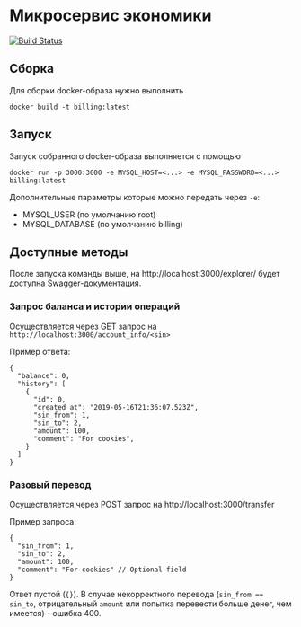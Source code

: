 # Микросервис экономики

[![Build Status](https://travis-ci.org/sr-2020/billing.svg?branch=master)](https://travis-ci.org/sr-2020/billing)

## Сборка

Для сборки docker-образа нужно выполнить

```
docker build -t billing:latest
```

## Запуск

Запуск собранного docker-образа выполняется с помощью

```
docker run -p 3000:3000 -e MYSQL_HOST=<...> -e MYSQL_PASSWORD=<...> billing:latest
```

Дополнительные параметры которые можно передать через `-e`:

- MYSQL_USER (по умолчанию root)
- MYSQL_DATABASE (по умолчанию billing)

## Доступные методы

После запуска команды выше, на http://localhost:3000/explorer/ будет доступна Swagger-документация.

### Запрос баланса и истории операций

Осуществляется через GET запрос на `http://localhost:3000/account_info/<sin>`

Пример ответа:

```
{
  "balance": 0,
  "history": [
    {
      "id": 0,
      "created_at": "2019-05-16T21:36:07.523Z",
      "sin_from": 1,
      "sin_to": 2,
      "amount": 100,
      "comment": "For cookies",
    }
  ]
}
```

### Разовый перевод

Осуществляется через POST запрос на http://localhost:3000/transfer

Пример запроса:

```
{
  "sin_from": 1,
  "sin_to": 2,
  "amount": 100,
  "comment": "For cookies" // Optional field
}
```

Ответ пустой (`{}`).
В случае некорректного перевода (`sin_from == sin_to`, отрицательный `amount` или попытка перевести больше денег, чем имеется) - ошибка 400.
